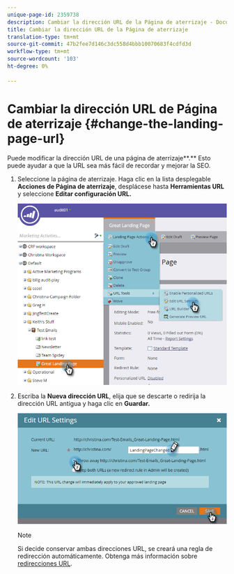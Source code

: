 ```yaml
---
unique-page-id: 2359738
description: Cambiar la dirección URL de la Página de aterrizaje - Documentos de marketing - Documentación del producto
title: Cambiar la dirección URL de la Página de aterrizaje
translation-type: tm+mt
source-git-commit: 47b2fee7d146c3dc558d4bbb10070683f4cdfd3d
workflow-type: tm+mt
source-wordcount: '103'
ht-degree: 0%

---
```



# Cambiar la dirección URL de Página de aterrizaje {#change-the-landing-page-url}

Puede modificar la dirección URL de una página de aterrizaje**.** Esto puede ayudar a que la URL sea más fácil de recordar y mejorar la SEO.

1. Seleccione la página de aterrizaje. Haga clic en la lista desplegable **Acciones de Página de aterrizaje**, desplácese hasta **Herramientas URL** y seleccione **Editar configuración URL.**

   ![](assets/one.png)

1. Escriba la **Nueva dirección URL**, elija que se descarte o redirija la dirección URL antigua y haga clic en **Guardar.**

   ![](assets/two.png)

   >[!NOTE]
   >
   >Si decide conservar ambas direcciones URL, se creará una regla de redirección automáticamente. Obtenga más información sobre [redirecciones URL](http://docs.marketo.com/display/public/DOCS/Redirect+a+URL+Path).

